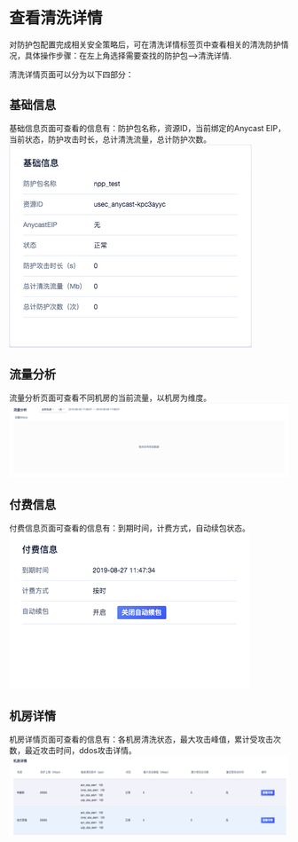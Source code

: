 

# 查看清洗详情

对防护包配置完成相关安全策略后，可在清洗详情标签页中查看相关的清洗防护情况，具体操作步骤：在左上角选择需要查找的防护包—>清洗详情.

清洗详情页面可以分为以下四部分：

## 基础信息
基础信息页面可查看的信息有：防护包名称，资源ID，当前绑定的Anycast EIP，当前状态，防护攻击时长，总计清洗流量，总计防护次数。
![](/images/uanycastclean/pkg5.png)

## 流量分析
流量分析页面可查看不同机房的当前流量，以机房为维度。
![](/images/uanycastclean/pkg6.png)

## 付费信息
付费信息页面可查看的信息有：到期时间，计费方式，自动续包状态。
![](/images/uanycastclean/pkg7.png)


## 机房详情
机房详情页面可查看的信息有：各机房清洗状态，最大攻击峰值，累计受攻击次数，最近攻击时间，ddos攻击详情。
![](/images/uanycastclean/pkg8.png)





